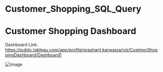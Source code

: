 # Customer_Shopping_SQL_Query

# Customer Shopping Dashboard 
Dashboard Link: https://public.tableau.com/app/profile/prashant.karwasra/viz/CustmorShoppingDashboard/Dashboard1

![image](https://github.com/prashant9907/Customer_Shopping_SQL_Query/assets/110531109/49029db2-8a0f-4166-b581-e8b3bd088e1c)

